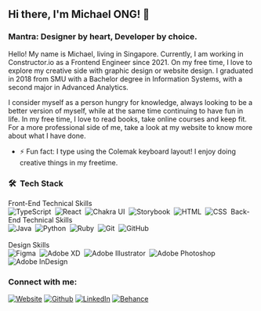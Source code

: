 ## Hi there, I'm Michael ONG! 👋 ##
### Mantra: Designer by heart, Developer by choice. ###

Hello! My name is Michael, living in Singapore. Currently, I am working in Constructor.io as a Frontend Engineer since 2021. On my free time, I love to explore my creative side with graphic design or website design. I graduated in 2018 from SMU with a Bachelor degree in Information Systems, with a second major in Advanced Analytics.

I consider myself as a person hungry for knowledge, always looking to be a better version of myself, while at the same time continuing to have fun in life. In my free time, I love to read books, take online courses and keep fit. For a more professional side of me, take a look at my website to know more about what I have done.

- ⚡ Fun fact: I type using the Colemak keyboard layout! I enjoy doing creative things in my freetime.

### 🛠 &nbsp;Tech Stack ###

Front-End Technical Skills<br />
![TypeScript](https://img.shields.io/badge/-TypeScript-05122A?style=flat&logo=typescript)&nbsp;
![React](https://img.shields.io/badge/-React-05122A?style=flat&logo=react)&nbsp;
![Chakra UI](https://img.shields.io/badge/-ChakraUI-05122A?style=flat&logo=Chakraui)&nbsp;
![Storybook](https://img.shields.io/badge/-Storybook-05122A?style=flat&logo=storybook)&nbsp;
![HTML](https://img.shields.io/badge/-HTML-05122A?style=flat&logo=HTML5)&nbsp;
![CSS](https://img.shields.io/badge/-CSS-05122A?style=flat&logo=CSS3&logoColor=1572B6)&nbsp;
Back-End Technical Skills<br />
![Java](https://img.shields.io/badge/-Java-05122A?style=flat&logo=Java&logoColor=FFA518)&nbsp;
![Python](https://img.shields.io/badge/-Python-05122A?style=flat&logo=python)&nbsp;
![Ruby](https://img.shields.io/badge/-Ruby-05122A?style=flat&logo=ruby)&nbsp;
![Git](https://img.shields.io/badge/-Git-05122A?style=flat&logo=git)&nbsp;
![GitHub](https://img.shields.io/badge/-GitHub-05122A?style=flat&logo=github)<br /><br />
Design Skills<br />
![Figma](https://img.shields.io/badge/-Figma-05122A?style=flat&logo=Figma)&nbsp;
![Adobe XD](https://img.shields.io/badge/-AdobeXD-05122A?style=flat&logo=adobe-xd)&nbsp;
![Adobe Illustrator](https://img.shields.io/badge/-Illustrator-05122A?style=flat&logo=adobe-illustrator)&nbsp;
![Adobe Photoshop](https://img.shields.io/badge/-Photoshop-05122A?style=flat&logo=adobe-photoshop)&nbsp;
![Adobe InDesign](https://img.shields.io/badge/-InDesign-05122A?style=flat&logo=adobe-indesign)

### Connect with me: ###
<p>
<a href="http://www.datayse.com/" target="_blank"><img alt="Website" src="https://img.shields.io/badge/Website-%2312100E.svg?&style=flat-square&logo=AdonisJS&logoColor=white" /></a> 
<a href="https://github.com/Michaelomh" target="_blank"><img alt="Github" src="https://img.shields.io/badge/GitHub-%2312100E.svg?&style=flat-square&logo=Github&logoColor=white" /></a> 
<a href="https://www.linkedin.com/in/michaelomh/" target="_blank"><img alt="LinkedIn" src="https://img.shields.io/badge/linkedin-%230077B5.svg?&style=flat-square&logo=linkedin&logoColor=white" /></a>
<a href="https://www.behance.net/MichaelOMH" target="_blank"><img alt="Behance" src="https://img.shields.io/badge/behance-%23000000.svg?&style=flat-square&logo=behance&logoColor=white" /></a> 
</p>
